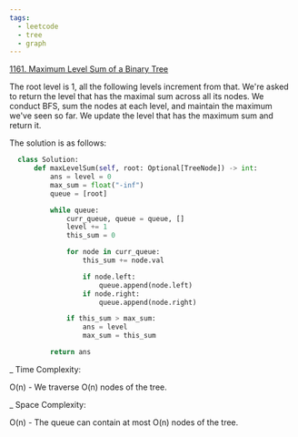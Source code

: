 ```yaml
---
tags:
  - leetcode
  - tree
  - graph
---
```


<a href="https://leetcode.com/problems/maximum-level-sum-of-a-binary-tree/">
1161. Maximum Level Sum of a Binary Tree</a>

The root level is 1, all the following levels increment from that. We're asked
to return the level that has the maximal sum across all its nodes. We conduct
BFS, sum the nodes at each level, and maintain the maximum we've seen so far. We
update the level that has the maximum sum and return it.

The solution is as follows:

```python
  class Solution:
      def maxLevelSum(self, root: Optional[TreeNode]) -> int:
          ans = level = 0
          max_sum = float("-inf")
          queue = [root]

          while queue:
              curr_queue, queue = queue, []
              level += 1
              this_sum = 0

              for node in curr_queue:
                  this_sum += node.val

                  if node.left:
                      queue.append(node.left)
                  if node.right:
                      queue.append(node.right)

              if this_sum > max_sum:
                  ans = level
                  max_sum = this_sum

          return ans
```

\_ Time Complexity:

O(n) - We traverse O(n) nodes of the tree.

\_ Space Complexity:

O(n) - The queue can contain at most O(n) nodes of the tree.
